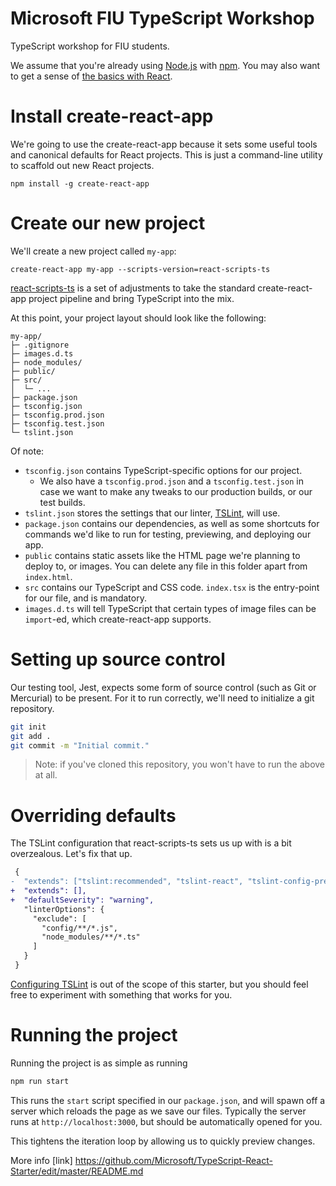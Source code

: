 # Microsoft FIU TypeScript Workshop
TypeScript workshop for FIU students.

We assume that you're already using [Node.js](https://nodejs.org/) with [npm](https://www.npmjs.com/).
You may also want to get a sense of [the basics with React](https://facebook.github.io/react/docs/hello-world.html).

# Install create-react-app

We're going to use the create-react-app because it sets some useful tools and canonical defaults for React projects.
This is just a command-line utility to scaffold out new React projects.

```shell
npm install -g create-react-app
```

# Create our new project

We'll create a new project called `my-app`:

```shell
create-react-app my-app --scripts-version=react-scripts-ts
```

[react-scripts-ts](https://www.npmjs.com/package/react-scripts-ts) is a set of adjustments to take the standard create-react-app project pipeline and bring TypeScript into the mix.

At this point, your project layout should look like the following:

```text
my-app/
├─ .gitignore
├─ images.d.ts
├─ node_modules/
├─ public/
├─ src/
│  └─ ...
├─ package.json
├─ tsconfig.json
├─ tsconfig.prod.json
├─ tsconfig.test.json
└─ tslint.json
```

Of note:

* `tsconfig.json` contains TypeScript-specific options for our project.
  * We also have a `tsconfig.prod.json` and a `tsconfig.test.json` in case we want to make any tweaks to our production builds, or our test builds.
* `tslint.json` stores the settings that our linter, [TSLint](https://github.com/palantir/tslint), will use.
* `package.json` contains our dependencies, as well as some shortcuts for commands we'd like to run for testing, previewing, and deploying our app.
* `public` contains static assets like the HTML page we're planning to deploy to, or images. You can delete any file in this folder apart from `index.html`.
* `src` contains our TypeScript and CSS code. `index.tsx` is the entry-point for our file, and is mandatory.
* `images.d.ts` will tell TypeScript that certain types of image files can be `import`-ed, which create-react-app supports.

# Setting up source control

Our testing tool, Jest, expects some form of source control (such as Git or Mercurial) to be present.
For it to run correctly, we'll need to initialize a git repository.

```sh
git init
git add .
git commit -m "Initial commit."
```

> Note: if you've cloned this repository, you won't have to run the above at all.

# Overriding defaults

The TSLint configuration that react-scripts-ts sets us up with is a bit overzealous.
Let's fix that up.

```diff
 {
-  "extends": ["tslint:recommended", "tslint-react", "tslint-config-prettier"],
+  "extends": [],
+  "defaultSeverity": "warning",
   "linterOptions": {
     "exclude": [
       "config/**/*.js",
       "node_modules/**/*.ts"
     ]
   }
 }
```

[Configuring TSLint](https://palantir.github.io/tslint/usage/configuration/) is out of the scope of this starter, but you should feel free to experiment with something that works for you.

# Running the project

Running the project is as simple as running

```sh
npm run start
```

This runs the `start` script specified in our `package.json`, and will spawn off a server which reloads the page as we save our files.
Typically the server runs at `http://localhost:3000`, but should be automatically opened for you.

This tightens the iteration loop by allowing us to quickly preview changes.

More info [link] https://github.com/Microsoft/TypeScript-React-Starter/edit/master/README.md
